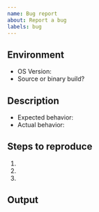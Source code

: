 ```yaml
---
name: Bug report
about: Report a bug
labels: bug
---
```



## Environment
* OS Version: <!-- e.g, Ubuntu 20.04 -->
* Source or binary build?
  <!-- If binary, which version? -->
  <!-- If source, which branch and what is the latest commit? -->

## Description
* Expected behavior: <!-- Tell us what you expected to happen -->
* Actual behavior: <!-- What happened instead -->

## Steps to reproduce
<!-- Provide steps so we can try to reproduce this issue -->

1.
2.
3.

## Output
<!-- Provide screenshots, console logs, backtraces, and/or anything that could
be useful to us resolving this issue -->
